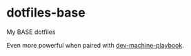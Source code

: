 # dotfiles-base
My BASE dotfiles

Even more powerful when paired with [dev-machine-playbook](https://github.com/andrew-dias/dev-machine-playbook).
